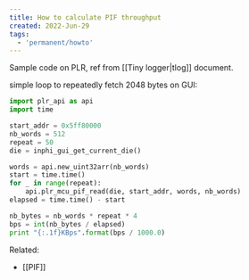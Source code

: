 ```yaml
---
title: How to calculate PIF throughput
created: 2022-Jun-29
tags:
  - 'permanent/howto'
---
```


Sample code on PLR, ref from [[Tiny logger|tlog]] document.

simple loop to repeatedly fetch 2048 bytes on GUI:

```python
import plr_api as api
import time

start_addr = 0x5ff80000
nb_words = 512
repeat = 50
die = inphi_gui_get_current_die()

words = api.new_uint32arr(nb_words)
start = time.time()
for _ in range(repeat):
    api.plr_mcu_pif_read(die, start_addr, words, nb_words)
elapsed = time.time() - start

nb_bytes = nb_words * repeat * 4
bps = int(nb_bytes / elapsed)
print "{:.1f}KBps".format(bps / 1000.0)
```


Related:
- [[PIF]]